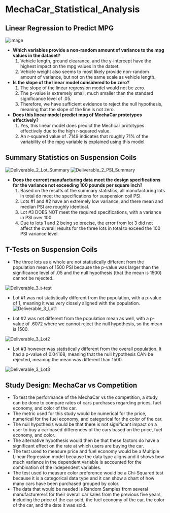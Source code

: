 # MechaCar_Statistical_Analysis

## Linear Regression to Predict MPG
![image](https://user-images.githubusercontent.com/104038813/190408402-4ae5f45b-6200-45d8-bfab-64a073010f94.png)
- **Which variables provide a non-random amount of variance to the mpg values in the dataset?** 
  1. Vehicle length, ground clearance, and the y-intercept have the highest impact on the mpg values in the datset. 
  2. Vehicle weight also seems to most likely provide non-random amount of variance, but not on the same scale as vehicle length. 
- **Is the slope of the linear model considered to be zero?**
  1. The slope of the linear regression model would not be zero.
  2. The p-value is extremely small, much smaller than the standard significance level of .05. 
  3. Therefore, we have sufficient evidence to reject the null hypothesis, meaning that the slope of the line is not zero.
- **Does this linear model predict mpg of MechaCar prototypes effectively?** 
  1. Yes, this linear model does predict the Mechcar prototypes effectively due to the high r-squared value. 
  2. An r-squared value of .7149 indicates that roughly 71% of the variability of the mpg variable is explained using this model. 

## Summary Statistics on Suspension Coils

![Deliverable_2_Lot_Summary](https://user-images.githubusercontent.com/104038813/190415319-a200b914-f339-4c77-a665-1f3e734f77e4.png)
![Deliverable_2_PSI_Summary](https://user-images.githubusercontent.com/104038813/190415356-0103ed25-f2bb-4f69-a944-9d57a0bcf63e.png)
- **Does the current manufacturing data meet the design specifications for the variance not exceeding 100 pounds per square inch?**
  1. Based on the results of the summary statistics, all manufacturing lots in total do meet the specifications for suspension coil PSI. 
  2. Lots #1 and #2 have an extremely low variance, and there mean and median PSI are roughly identical.
  3. Lot #3 DOES NOT meet the required specifications, with a variance in PSI over 100. 
  4. Due to lots 1 and 2 being so precise, the error from lot 3 did not affect the overall results for the three lots in total to exceed the 100 PSI variance level. 

## T-Tests on Suspension Coils
- The three lots as a whole are not statistically different from the population mean of 1500 PSI because the p-value was larger than the significance level of .05 and the null hypothesis (that the mean is 1500) cannot be rejected. 

![Deliverable_3_t-test](https://user-images.githubusercontent.com/104038813/190425680-61e69a5e-b455-40dd-bca7-5e04eb485fed.png)

- Lot #1 was not statistically different from the population, with a p-value of 1, meaning it was very closely aligned with the population. 
![Deliverable_3_Lot1](https://user-images.githubusercontent.com/104038813/190425893-a6245d16-ef1b-4031-9762-5ff4263b3d30.png)

- Lot #2 was not different from the population mean as well, with a p-value of .6072 where we cannot reject the null hypothesis, so the mean is 1500.

![Deliverable_3_Lot2](https://user-images.githubusercontent.com/104038813/190426084-ca271e96-42bd-4f7c-9ee2-2e184d9c05f4.png)

- Lot #3 however was statistically different from the overall population. It had a p-value of 0.04168, meaning that the null hypothesis CAN be rejected, meaning the mean was different than 1500. 

![Deliverable_3_Lot3](https://user-images.githubusercontent.com/104038813/190426330-9e30f80d-c9d5-4ec3-8c2c-3534d1f5eaf2.png)

## Study Design: MechaCar vs Competition
- To test the performance of the MechaCar vs the competition, a study can be done to compare rates of cars purchases regarding prices, fuel economy, and color of the car. 
- The metric used for this study would be numerical for the price, numerical for the fuel economy, and categorical for the color of the car.
- The null hypothesis would be that there is not significant impact on a user to buy a car based differences of the cars based on the price, fuel economy, and color.
- The alternative hypothesis would then be that these factors do have a significant effect on the rate at which users are buying the car.
- The test used to measure price and fuel economy would be a Multiple Linear Regression model because the data type aligns and it shows how much variance in the dependent variable is accounted for the combination of the independent variables.
- The test used to measure color preference would be a Chi-Squared test because it is a categorical data type and it can show a chart of how many cars have been purchased grouped by color. 
- The data that would be needed is Random Samples from several manufacturerers for their overall car sales from the previous five years, including the price of the car sold, the fuel economy of the car, the color of the car, and the date it was sold. 

